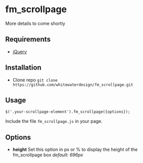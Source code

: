 # fm_scrollpage

More details to come shortly

## Requirements

- [jQuery](https://jquery.com/)

## Installation

- Clone repo `git clone https://github.com/whitewaterdesign/fm_scrollpage.git`

## Usage

```
$('.your-scrollpage-element').fm_scrollpage({options});
```

Include the file `fm_scrollpage.js` in your page.

## Options

- **height**
  Set this option in px or % to display the height of the fm_scrollpage box
  *default: 696px*
